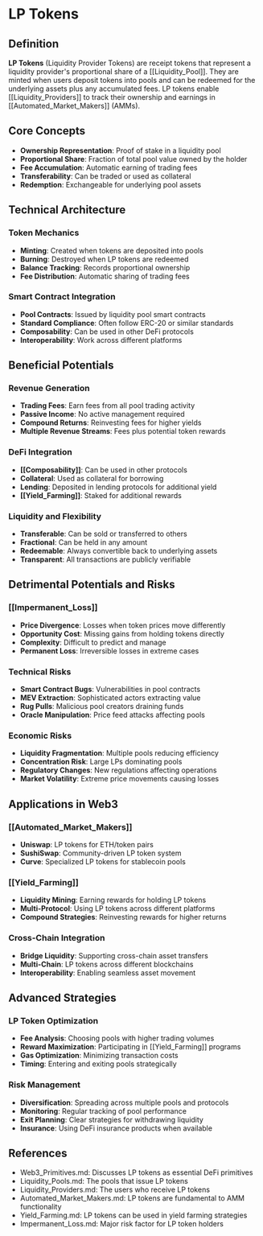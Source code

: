 # LP Tokens

## Definition

**LP Tokens** (Liquidity Provider Tokens) are receipt tokens that represent a liquidity provider's proportional share of a [[Liquidity_Pool]]. They are minted when users deposit tokens into pools and can be redeemed for the underlying assets plus any accumulated fees. LP tokens enable [[Liquidity_Providers]] to track their ownership and earnings in [[Automated_Market_Makers]] (AMMs).

## Core Concepts

- **Ownership Representation**: Proof of stake in a liquidity pool
- **Proportional Share**: Fraction of total pool value owned by the holder
- **Fee Accumulation**: Automatic earning of trading fees
- **Transferability**: Can be traded or used as collateral
- **Redemption**: Exchangeable for underlying pool assets

## Technical Architecture

### Token Mechanics
- **Minting**: Created when tokens are deposited into pools
- **Burning**: Destroyed when LP tokens are redeemed
- **Balance Tracking**: Records proportional ownership
- **Fee Distribution**: Automatic sharing of trading fees

### Smart Contract Integration
- **Pool Contracts**: Issued by liquidity pool smart contracts
- **Standard Compliance**: Often follow ERC-20 or similar standards
- **Composability**: Can be used in other DeFi protocols
- **Interoperability**: Work across different platforms

## Beneficial Potentials

### Revenue Generation
- **Trading Fees**: Earn fees from all pool trading activity
- **Passive Income**: No active management required
- **Compound Returns**: Reinvesting fees for higher yields
- **Multiple Revenue Streams**: Fees plus potential token rewards

### DeFi Integration
- **[[Composability]]**: Can be used in other protocols
- **Collateral**: Used as collateral for borrowing
- **Lending**: Deposited in lending protocols for additional yield
- **[[Yield_Farming]]**: Staked for additional rewards

### Liquidity and Flexibility
- **Transferable**: Can be sold or transferred to others
- **Fractional**: Can be held in any amount
- **Redeemable**: Always convertible back to underlying assets
- **Transparent**: All transactions are publicly verifiable

## Detrimental Potentials and Risks

### [[Impermanent_Loss]]
- **Price Divergence**: Losses when token prices move differently
- **Opportunity Cost**: Missing gains from holding tokens directly
- **Complexity**: Difficult to predict and manage
- **Permanent Loss**: Irreversible losses in extreme cases

### Technical Risks
- **Smart Contract Bugs**: Vulnerabilities in pool contracts
- **MEV Extraction**: Sophisticated actors extracting value
- **Rug Pulls**: Malicious pool creators draining funds
- **Oracle Manipulation**: Price feed attacks affecting pools

### Economic Risks
- **Liquidity Fragmentation**: Multiple pools reducing efficiency
- **Concentration Risk**: Large LPs dominating pools
- **Regulatory Changes**: New regulations affecting operations
- **Market Volatility**: Extreme price movements causing losses

## Applications in Web3

### [[Automated_Market_Makers]]
- **Uniswap**: LP tokens for ETH/token pairs
- **SushiSwap**: Community-driven LP token system
- **Curve**: Specialized LP tokens for stablecoin pools

### [[Yield_Farming]]
- **Liquidity Mining**: Earning rewards for holding LP tokens
- **Multi-Protocol**: Using LP tokens across different platforms
- **Compound Strategies**: Reinvesting rewards for higher returns

### Cross-Chain Integration
- **Bridge Liquidity**: Supporting cross-chain asset transfers
- **Multi-Chain**: LP tokens across different blockchains
- **Interoperability**: Enabling seamless asset movement

## Advanced Strategies

### LP Token Optimization
- **Fee Analysis**: Choosing pools with higher trading volumes
- **Reward Maximization**: Participating in [[Yield_Farming]] programs
- **Gas Optimization**: Minimizing transaction costs
- **Timing**: Entering and exiting pools strategically

### Risk Management
- **Diversification**: Spreading across multiple pools and protocols
- **Monitoring**: Regular tracking of pool performance
- **Exit Planning**: Clear strategies for withdrawing liquidity
- **Insurance**: Using DeFi insurance products when available

## References
- Web3_Primitives.md: Discusses LP tokens as essential DeFi primitives
- Liquidity_Pools.md: The pools that issue LP tokens
- Liquidity_Providers.md: The users who receive LP tokens
- Automated_Market_Makers.md: LP tokens are fundamental to AMM functionality
- Yield_Farming.md: LP tokens can be used in yield farming strategies
- Impermanent_Loss.md: Major risk factor for LP token holders
